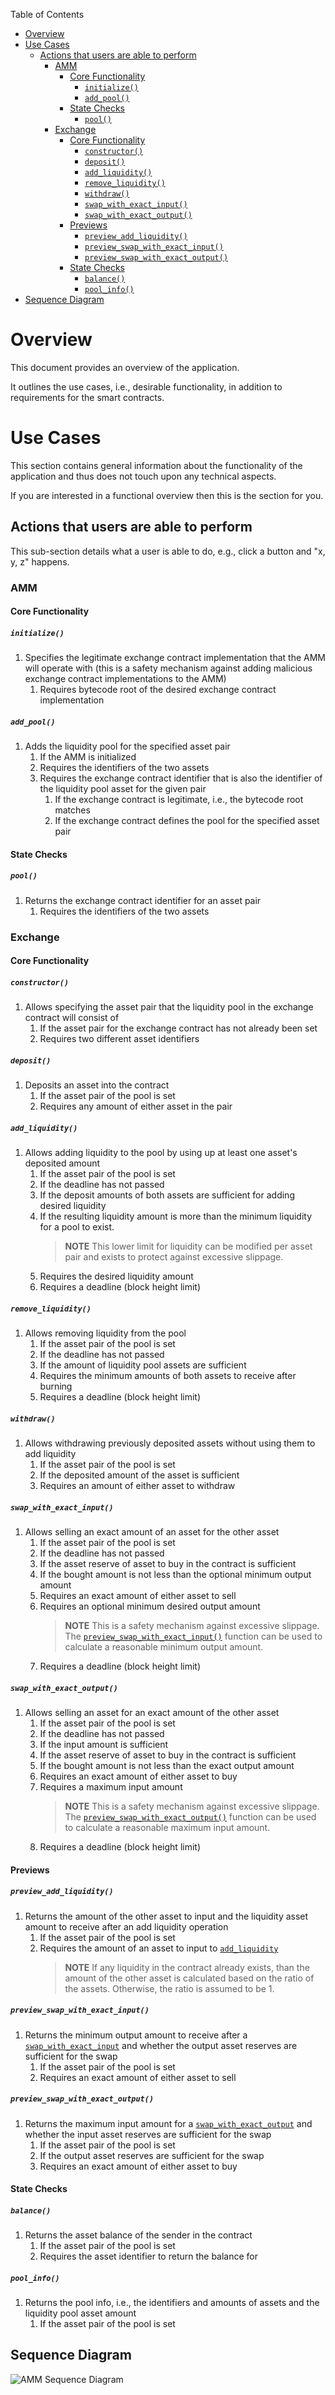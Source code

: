 Table of Contents
- [Overview](#overview)
- [Use Cases](#use-cases)
    - [Actions that users are able to perform](#actions-that-users-are-able-to-perform)
        - [AMM](#amm)
            - [Core Functionality](#core-functionality)
                - [`initialize()`](#initialize)
                - [`add_pool()`](#add_pool)
            - [State Checks](#state-checks)
                - [`pool()`](#pool)
        - [Exchange](#exchange)
            - [Core Functionality](#core-functionality-1)
                - [`constructor()`](#constructor)
                - [`deposit()`](#deposit)
                - [`add_liquidity()`](#add_liquidity)
                - [`remove_liquidity()`](#remove_liquidity)
                - [`withdraw()`](#withdraw)
                - [`swap_with_exact_input()`](#swap_with_exact_input)
                - [`swap_with_exact_output()`](#swap_with_exact_output)
            - [Previews](#previews)
                - [`preview_add_liquidity()`](#preview_add_liquidity)
                - [`preview_swap_with_exact_input()`](#preview_swap_with_exact_input)
                - [`preview_swap_with_exact_output()`](#preview_swap_with_exact_output)
            - [State Checks](#state-checks-1)
                - [`balance()`](#balance)
                - [`pool_info()`](#pool_info)
- [Sequence Diagram](#sequence-diagram)

# Overview

This document provides an overview of the application.

It outlines the use cases, i.e., desirable functionality, in addition to requirements for the smart contracts.

# Use Cases

This section contains general information about the functionality of the application and thus does not touch upon any technical aspects.

If you are interested in a functional overview then this is the section for you.

## Actions that users are able to perform

This sub-section details what a user is able to do, e.g., click a button and "x, y, z" happens.

### AMM

#### Core Functionality 

##### `initialize()`

1. Specifies the legitimate exchange contract implementation that the AMM will operate with (this is a safety mechanism against adding malicious exchange contract implementations to the AMM)
    1. Requires bytecode root of the desired exchange contract implementation

##### `add_pool()`
1. Adds the liquidity pool for the specified asset pair
    1. If the AMM is initialized
    2. Requires the identifiers of the two assets
    3. Requires the exchange contract identifier that is also the identifier of the liquidity pool asset for the given pair 
        1. If the exchange contract is legitimate, i.e., the bytecode root matches
        2. If the exchange contract defines the pool for the specified asset pair

#### State Checks

##### `pool()`

1. Returns the exchange contract identifier for an asset pair
    1. Requires the identifiers of the two assets

### Exchange

#### Core Functionality 

##### `constructor()`

1. Allows specifying the asset pair that the liquidity pool in the exchange contract will consist of
    1. If the asset pair for the exchange contract has not already been set 
    2. Requires two different asset identifiers

##### `deposit()`

1. Deposits an asset into the contract
    1. If the asset pair of the pool is set 
    2. Requires any amount of either asset in the pair

##### `add_liquidity()`

1. Allows adding liquidity to the pool by using up at least one asset's deposited amount
    1. If the asset pair of the pool is set
    2. If the deadline has not passed
    3. If the deposit amounts of both assets are sufficient for adding desired liquidity
    4. If the resulting liquidity amount is more than the minimum liquidity for a pool to exist. 
        > **NOTE** This lower limit for liquidity can be modified per asset pair and exists to protect against excessive slippage.
    5. Requires the desired liquidity amount
    6. Requires a deadline (block height limit)

##### `remove_liquidity()`

1. Allows removing liquidity from the pool
    1. If the asset pair of the pool is set
    2. If the deadline has not passed
    3. If the amount of liquidity pool assets are sufficient
    4. Requires the minimum amounts of both assets to receive after burning
    5. Requires a deadline (block height limit)

##### `withdraw()`

1. Allows withdrawing previously deposited assets without using them to add liquidity 
    1. If the asset pair of the pool is set
    2. If the deposited amount of the asset is sufficient
    3. Requires an amount of either asset to withdraw

##### `swap_with_exact_input()`

1. Allows selling an exact amount of an asset for the other asset 
    1. If the asset pair of the pool is set
    2. If the deadline has not passed
    3. If the asset reserve of asset to buy in the contract is sufficient
    4. If the bought amount is not less than the optional minimum output amount
    5. Requires an exact amount of either asset to sell
    6. Requires an optional minimum desired output amount
        > **NOTE** This is a safety mechanism against excessive slippage. The [`preview_swap_with_exact_input()`](#preview_swap_with_exact_input) function can be used to calculate a reasonable minimum output amount.
    7. Requires a deadline (block height limit)


##### `swap_with_exact_output()`
1. Allows selling an asset for an exact amount of the other asset 
    1. If the asset pair of the pool is set
    2. If the deadline has not passed
    3. If the input amount is sufficient
    4. If the asset reserve of asset to buy in the contract is sufficient
    5. If the bought amount is not less than the exact output amount
    6. Requires an exact amount of either asset to buy
    7. Requires a maximum input amount 
        > **NOTE** This is a safety mechanism against excessive slippage. The [`preview_swap_with_exact_output()`](#preview_swap_with_exact_output) function can be used to calculate a reasonable maximum input amount.    
    8. Requires a deadline (block height limit)

#### Previews

##### `preview_add_liquidity()`

1. Returns the amount of the other asset to input and the liquidity asset amount to receive after an add liquidity operation
    1. If the asset pair of the pool is set 
    2. Requires the amount of an asset to input to [`add_liquidity`](#add_liquidity) 
        > **NOTE** If any liquidity in the contract already exists, than the amount of the other asset is calculated based on the ratio of the assets. Otherwise, the ratio is assumed to be 1.   

##### `preview_swap_with_exact_input()`

1. Returns the minimum output amount to receive after a [`swap_with_exact_input`](#swap_with_exact_input) and whether the output asset reserves are sufficient for the swap
    1. If the asset pair of the pool is set 
    2. Requires an exact amount of either asset to sell

##### `preview_swap_with_exact_output()`

1. Returns the maximum input amount for a [`swap_with_exact_output`](#swap_with_exact_output) and whether the input asset reserves are sufficient for the swap
    1. If the asset pair of the pool is set
    2. If the output asset reserves are sufficient for the swap
    3. Requires an exact amount of either asset to buy

#### State Checks

##### `balance()`

1. Returns the asset balance of the sender in the contract 
    1. If the asset pair of the pool is set
    2. Requires the asset identifier to return the balance for

##### `pool_info()`

1. Returns the pool info, i.e., the identifiers and amounts of assets and the liquidity pool asset amount 
    1. If the asset pair of the pool is set

## Sequence Diagram

![AMM Sequence Diagram](.docs/amm-sequence-diagram.png)
